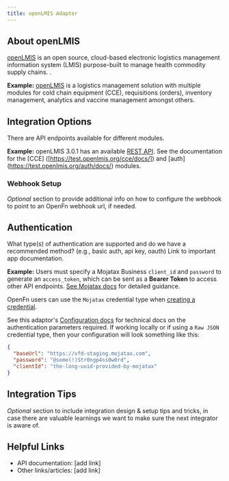 ```yaml
---
title: openLMIS Adaptor
---
```


## About openLMIS
[openLMIS](https://openlmis.org/) is an open source, cloud-based electronic logistics management information system (LMIS) purpose-built to manage health commodity supply chains. . 

**Example:**
[openLMIS]([https://mojatax.com/](https://openlmis.org/)]) is a logistics management solution with multiple modules for cold chain equipment (CCE), requisitions (orders), inventory management, analytics and vaccine management amongst others.

## Integration Options
There are API endpoints available for different modules.

**Example:**
openLMIS 3.0.1 has an available
[REST API]([https://documenter.getpostman.com/view/5385860/2s93RMVao6#intro](https://docs.openlmis.org/en/rel-3.0.1/api/index.html)]). See
the documentation for the [CCE] ([https://test.openlmis.org/cce/docs/]) and [auth] (https://test.openlmis.org/auth/docs/) modules. 

### Webhook Setup
_Optional_ section to provide additional info on how to configure the webhook to 
point to an OpenFn webhook url, if needed. 

## Authentication
What type(s) of authentication are supported and do we have a recommended method? 
(e.g., basic auth, api key, oauth) Link to important app documentation. 

**Example:**
Users must specify a Mojatax Business `client_id` and `password` to generate an
`access_token`, which can be sent as a **Bearer Token** to access other API
endpoints.
[See Mojatax docs](https://documenter.getpostman.com/view/5385860/2s93RMVao6#e4d5c554-0224-4705-9094-b565c82b1f26)
for detailed guidance.

OpenFn users can use the `Mojatax` credential type when
[creating a credential](/documentation/manage-projects/manage-credentials).

See this adaptor's
[Configuration docs](/adaptors/packages/mojatax-configuration-schema) for
technical docs on the authentication parameters required. If working locally or
if using a `Raw JSON` credential type, then your configuration will look
something like this:

```json
{
  "baseUrl": "https://vfd-staging.mojatax.com",
  "password": "@some(!)Str0ngp4ss0w0rd",
  "clientId": "the-long-uuid-provided-by-mojatax"
}
```
## Integration Tips
_Optional_ section to include integration design & setup tips and tricks, 
in case there are valuable learnings we want to make sure the next integrator
is aware of. 

## Helpful Links

- API documentation: [add link]
- Other links/articles: [add link]
